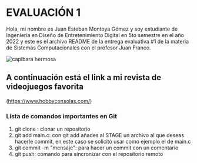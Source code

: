 # EVALUACIÓN 1

Hola, mi nombre es Juan Esteban Montoya Gómez y soy estudiante de Ingeniería en Diseño de Entretenimiento Digital en 5to semestre en el año 2022 y este es
el archivo README de la entrega evaluativa #1 de la materia de Sistemas Computacionales con el profesor Juan Franco.


![capibara hermosa](https://atlasanimal.com/wp-content/uploads/2021/02/capibara.jpg)

## A continuación está el link a mi revista de videojuegos favorita

(https://www.hobbyconsolas.com/)

### Lista de comandos importantes en Git

1. git clone <url del repositorio>: clonar un repositorio
2. git add main.c: con git add añades al STAGE un archivo al que deseas hacerle commit, en este caso se solicitó usar como ejemplo el de main.c
3. git commit -m "mensaje": para hacer un commit con un comentario
4. git push: comando para sincronizar con el repositorio remoto




